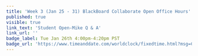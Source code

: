 ```yaml
---
title: 'Week 3 (Jan 25 - 31) BlackBoard Collaborate Open Office Hours'
published: true
visible: true
link_text: 'Student Open-Mike Q & A'
link_url: ''
badge_label: Tue Jan 26th 4:00pm-4:20pm PST
badge_url: 'https://www.timeanddate.com/worldclock/fixedtime.html?msg=CMPT-363+Review+and+Discussion&iso=20210129T1430&p1=256&am=20'
---
```

